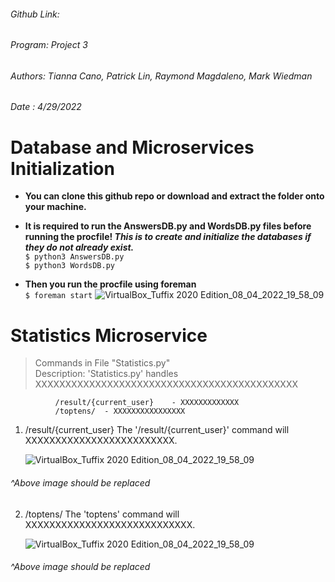 ###### Github Link: 
###### Program: Project 3
###### Authors: Tianna Cano, Patrick Lin, Raymond Magdaleno, Mark Wiedman
###### Date   : 4/29/2022 
 
  # Database and Microservices Initialization
- **You can clone this github repo or download and extract the folder onto your machine.**

- **It is required to run the AnswersDB.py and WordsDB.py files before running the procfile! _This is to create and initialize the databases if they do not already exist._**
<br> `$ python3 AnswersDB.py`
<br> `$ python3 WordsDB.py`

- **Then you run the procfile using foreman**
<br> `$ foreman start`
![VirtualBox_Tuffix 2020 Edition_08_04_2022_19_58_09](https://user-images.githubusercontent.com/39601543/162554364-03d65d09-02ec-4de7-83a5-5adcbb0efc2d.png)

# Statistics Microservice
> Commands in File "Statistics.py"<br>
> Description: 'Statistics.py' handles XXXXXXXXXXXXXXXXXXXXXXXXXXXXXXXXXXXXXXXXXXXX
              
              /result/{current_user}    - XXXXXXXXXXXXX
              /toptens/  - XXXXXXXXXXXXXXXX

1. /result/{current_user}
      The '/result/{current_user}' command will XXXXXXXXXXXXXXXXXXXXXXXXX.
   
   ![VirtualBox_Tuffix 2020 Edition_08_04_2022_19_58_09](https://user-images.githubusercontent.com/39601543/162554364-03d65d09-02ec-4de7-83a5-5adcbb0efc2d.png)
###### ^Above image should be replaced 
   
2. /toptens/
      The 'toptens' command will XXXXXXXXXXXXXXXXXXXXXXXXXXXX.
   
   ![VirtualBox_Tuffix 2020 Edition_08_04_2022_19_58_09](https://user-images.githubusercontent.com/39601543/162554364-03d65d09-02ec-4de7-83a5-5adcbb0efc2d.png)
###### ^Above image should be replaced 
   
